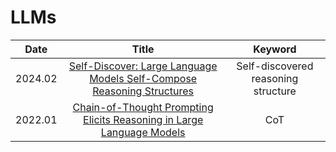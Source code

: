 # LLMs

| **Date** |                                          **Title**                                          |      **Keyword**     |
|:--------:|:-------------------------------------------------------------------------------------------:|:--------------------:|
|  2024.02 | [Self-Discover: Large Language Models Self-Compose Reasoning Structures](https://arxiv.org/abs/2402.03620) | Self-discovered reasoning structure |
|  2022.01 | [Chain-of-Thought Prompting Elicits Reasoning in Large Language Models](https://arxiv.org/abs/2201.11903) | CoT |


